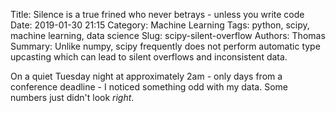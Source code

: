 Title: Silence is a true frined who never betrays - unless you write code
Date: 2019-01-30 21:15
Category: Machine Learning
Tags: python, scipy, machine learning, data science
Slug: scipy-silent-overflow
Authors: Thomas
Summary: Unlike numpy, scipy frequently does not perform automatic type upcasting which can lead to silent overflows and inconsistent data.

On a quiet Tuesday night at approximately 2am - only days from a conference deadline - I noticed something odd with my data. Some numbers just didn't look _right_.



